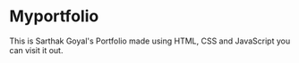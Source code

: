 # Myportfolio
This is Sarthak Goyal's Portfolio made using HTML, CSS and JavaScript you can visit it out.
